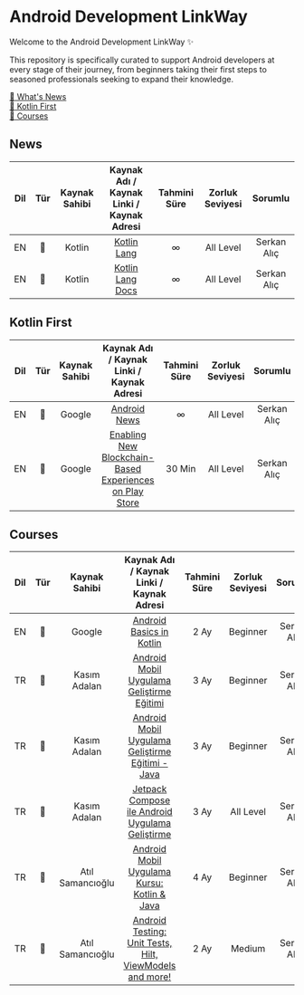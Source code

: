 # Android Development LinkWay

Welcome to the Android Development LinkWay ✨

This repository is specifically curated to support Android developers at every stage of their journey, from beginners taking their first steps to seasoned professionals seeking to expand their knowledge.

[📌  What's News](#ne) <br>
[📌  Kotlin First](#kf) <br>
[📌  Courses](#co) <br>


## <a name="ne"></a> News

|Dil|Tür  |Kaynak Sahibi |         Kaynak Adı / Kaynak Linki / Kaynak Adresi          |  Tahmini Süre |Zorluk Seviyesi |Sorumlu |
|:--:|:-----:|:-----:|:-------------------------------------:|:--------------:|:-------------:|:---------------------:|
|EN  |📑     |Kotlin | [Kotlin Lang](https://kotlinlang.org/)                                                        |∞        |All Level  | Serkan Alıç          |
|EN  |📑     |Kotlin | [Kotlin Lang Docs](https://kotlinlang.org/docs/home.html)                                                        |∞        |All Level  | Serkan Alıç          |

## <a name="kf"></a> Kotlin First

|Dil|Tür  |Kaynak Sahibi |         Kaynak Adı / Kaynak Linki / Kaynak Adresi          |  Tahmini Süre |Zorluk Seviyesi |Sorumlu |
|:--:|:-----:|:-----:|:-------------------------------------:|:--------------:|:-------------:|:---------------------:|
|EN  |📑     |Google | [Android News](https://developer.android.com/news)                                                        |∞        |All Level  | Serkan Alıç          |
|EN  |📑     |Google | [Enabling New Blockchain-Based Experiences on Play Store](https://android-developers.googleblog.com/2023/07/new-blockchain-based-content-opportunities-google-play.html)   |30 Min        |All Level  | Serkan Alıç          |


## <a name="co"></a> Courses
                                                   
|Dil|Tür  |Kaynak Sahibi |         Kaynak Adı / Kaynak Linki / Kaynak Adresi          |  Tahmini Süre |Zorluk Seviyesi |Sorumlu |
|:--:|:-----:|:-----:|:-------------------------------------:|:--------------:|:-------------:|:---------------------:|
|EN  |📑     |Google | [Android Basics in Kotlin](https://developer.android.com/courses/android-basics-kotlin/course)                                                        |2 Ay        |Beginner  | Serkan Alıç          |
|TR  |🎥     |Kasım Adalan | [Android Mobil Uygulama Geliştirme Eğitimi](https://www.udemy.com/course/android-mobil-uygulama-gelistirme-egitimi-kotlin/)                                                        |3 Ay        |Beginner  | Serkan Alıç          |
|TR  |🎥     |Kasım Adalan | [Android Mobil Uygulama Geliştirme Eğitimi - Java](https://www.udemy.com/course/android-mobil-uygulama-gelistirme-egitimi-java/)                                                             |3 Ay           |Beginner | Serkan Alıç          |
|TR  |🎥     |Kasım Adalan | [Jetpack Compose ile Android Uygulama Geliştirme](https://www.udemy.com/course/jetpack-compose-ile-android-uygulama-gelistirme-kursu/)                                                             |3 Ay           |All Level | Serkan Alıç          |  
|TR  |🎥     |Atıl Samancıoğlu | [Android Mobil Uygulama Kursu: Kotlin & Java](https://www.udemy.com/course/android-o-mobil-uygulama-dersi-kotlin-java/)                                                             |4 Ay           |Beginner | Serkan Alıç          |
|TR  |🎥     |Atıl Samancıoğlu | [Android Testing: Unit Tests, Hilt, ViewModels and more!](https://www.udemy.com/course/android-testing/)                                                             |2 Ay           |Medium | Serkan Alıç          |  
